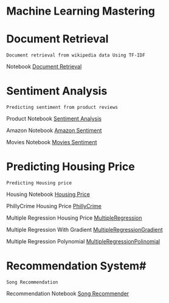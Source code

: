 # Machine Learning Mastering

# Document Retrieval #
~~~
Document retrieval from wikipedia data Using TF-IDF
~~~
Notebook <a href="http://nbviewer.ipython.org/github/anilcs13m/MachineLearning_Mastering/blob/master/Document%20Retrieval/Document%20retrieval.ipynb/" target="_blank">Document Retrieval</a>

# Sentiment Analysis #
~~~
Predicting sentiment from product reviews
~~~

Product Notebook <a href="http://nbviewer.ipython.org/github/anilcs13m/MachineLearning_Mastering/blob/master/Product%20sentiment%20analysis/Analyzing%20product%20sentiment.ipynb/" target="_blank">Sentiment Analysis</a>

Amazon Notebook <a href="http://nbviewer.ipython.org/github/anilcs13m/MachineLearning_Mastering/blob/master/sentiment%20analysis/Analyzing%20product%20sentiment.ipynb/" target="_blank">Amazon Sentiment</a>

Movies Notebook <a href="http://nbviewer.ipython.org/github/anilcs13m/MachineLearning_Mastering/blob/master/movie%20review%20sentiment%20analysis/Movie%20Review%20Sentiment%20Analysis.ipynb/" target="_blank">Movies Sentiment</a>


# Predicting Housing Price #
~~~
Predicting Housing price
~~~
Housing Notebook <a href="http://nbviewer.ipython.org/github/anilcs13m/MachineLearning_Mastering/blob/master/predicting%20Housing%20price/Predicting%20house%20prices.ipynb/" target="_blank">Housing Price</a>

PhillyCrime Housing Price <a href="http://nbviewer.ipython.org/github/anilcs13m/MachineLearning_Mastering/blob/master/PhillyCrime.ipynb/" target="_blank">PhillyCrime</a>

Multiple Regression Housing Price <a href="http://nbviewer.ipython.org/github/anilcs13m/MachineLearning_Mastering/blob/master/multiple_regression_housing_price.ipynb/" target="_blank">MultipleRegression</a>


Multiple Regression With Gradient <a href="http://nbviewer.ipython.org/github/anilcs13m/MachineLearning_Mastering/blob/master/multiple-regression-assignment-with-gradient.ipynb/" target="_blank">MultipleRegressionGradient</a>

Multiple Regression Polynomial <a href="http://nbviewer.ipython.org/github/anilcs13m/MachineLearning_Mastering/blob/master/polynomial-regression-assignment.ipynb/" target="_blank">MultipleRegressionPolinomial</a>







# Recommendation System#
~~~
Song Recommendation
~~~
Recommendation Notebook <a href="http://nbviewer.ipython.org/github/anilcs13m/MachineLearning_Mastering/blob/master/songrecommender/Song%20recommender.ipynb/" target="_blank">Song Recommender</a>

